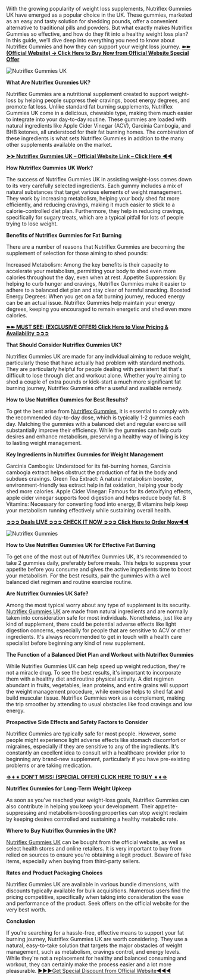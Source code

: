 With the growing popularity of weight loss supplements, Nutriflex Gummies UK have emerged as a popular choice in the UK. These gummies, marketed as an easy and tasty solution for shedding pounds, offer a convenient alternative to traditional pills and powders. But what exactly makes Nutriflex Gummies so effective, and how do they fit into a healthy weight loss plan? In this guide, we’ll dive deep into everything you need to know about Nutriflex Gummies and how they can support your weight loss journey. **[➽➽ (Official Website) → Click Here to Buy Now from Official Website Special Offer](https://supplementcarts.com/nutriflex-gummies-official/)**


![Nutriflex Gummies UK](https://github.com/user-attachments/assets/5707e31b-edd4-40cc-a1c2-9a40895003b2)


**What Are Nutriflex Gummies UK?**

Nutriflex Gummies are a nutritional supplement created to support weight-loss by helping people suppress their cravings, boost energy degrees, and promote fat loss. Unlike standard fat burning supplements, Nutriflex Gummies UK come in a delicious, chewable type, making them much easier to integrate into your day-to-day routine. These gummies are loaded with natural ingredients like Apple Cider Vinegar (ACV), Garcinia Cambogia, and BHB ketones, all understood for their fat burning homes. The combination of these ingredients is what sets Nutriflex Gummies in addition to the many other supplements available on the market.

**[➤➤ Nutriflex Gummies UK – Official Website Link – Click Here ◀◀](https://supplementcarts.com/nutriflex-gummies-official/)**

**How Nutriflex Gummies UK Work?**

The success of Nutriflex Gummies UK in assisting weight-loss comes down to its very carefully selected ingredients. Each gummy includes a mix of natural substances that target various elements of weight management. They work by increasing metabolism, helping your body shed fat more efficiently, and reducing cravings, making it much easier to stick to a calorie-controlled diet plan. Furthermore, they help in reducing cravings, specifically for sugary treats, which are a typical pitfall for lots of people trying to lose weight.

**Benefits of Nutriflex Gummies for Fat Burning**

There are a number of reasons that Nutriflex Gummies are becoming the supplement of selection for those aiming to shed pounds:

Increased Metabolism: Among the key benefits is their capacity to accelerate your metabolism, permitting your body to shed even more calories throughout the day, even when at rest.
Appetite Suppression: By helping to curb hunger and cravings, Nutriflex Gummies make it easier to adhere to a balanced diet plan and stay clear of harmful snacking.
Boosted Energy Degrees: When you get on a fat burning journey, reduced energy can be an actual issue. Nutriflex Gummies help maintain your energy degrees, keeping you encouraged to remain energetic and shed even more calories.

**[➽➽ MUST SEE: (EXCLUSIVE OFFER) Click Here to View Pricing & Availability ➲➲➲](https://supplementcarts.com/nutriflex-gummies-official/)**

**That Should Consider Nutriflex Gummies UK?**

Nutriflex Gummies UK are made for any individual aiming to reduce weight, particularly those that have actually had problem with standard methods. They are particularly helpful for people dealing with persistent fat that's difficult to lose through diet and workout alone. Whether you're aiming to shed a couple of extra pounds or kick-start a much more significant fat burning journey, Nutriflex Gummies offer a useful and available remedy.

**How to Use Nutriflex Gummies for Best Results?**

To get the best arise from [Nutriflex Gummies](https://healthquerys.com/nutriflex-gummies-uk-reviews), it is essential to comply with the recommended day-to-day dose, which is typically 1-2 gummies each day. Matching the gummies with a balanced diet and regular exercise will substantially improve their efficiency. While the gummies can help curb desires and enhance metabolism, preserving a healthy way of living is key to lasting weight management.

**Key Ingredients in Nutriflex Gummies for Weight Management**

Garcinia Cambogia: Understood for its fat-burning homes, Garcinia cambogia extract helps obstruct the production of fat in the body and subdues cravings.
Green Tea Extract: A natural metabolism booster, environment-friendly tea extract help in fat oxidation, helping your body shed more calories.
Apple Cider Vinegar: Famous for its detoxifying effects, apple cider vinegar supports food digestion and helps reduce body fat.
B Vitamins: Necessary for converting food into energy, B vitamins help keep your metabolism running effectively while sustaining overall health.

**[➲➲➲ Deals LIVE ➲➲➲ CHECK IT NOW ➲➲➲ Click Here to Order Now◀◀](https://supplementcarts.com/nutriflex-gummies-official/)**

![Nutriflex Gummies](https://github.com/user-attachments/assets/072c0691-819d-47f2-bf1e-cda3533b61a7)


**How to Use Nutriflex Gummies UK for Effective Fat Burning**

To get one of the most out of Nutriflex Gummies UK, it's recommended to take 2 gummies daily, preferably before meals. This helps to suppress your appetite before you consume and gives the active ingredients time to boost your metabolism. For the best results, pair the gummies with a well balanced diet regimen and routine exercise routine.

**Are Nutriflex Gummies UK Safe?**

Among the most typical worry about any type of supplement is its security. [Nutriflex Gummies UK](https://healthquerys.com/nutriflex-gummies-uk-reviews) are made from natural ingredients and are normally taken into consideration safe for most individuals. Nonetheless, just like any kind of supplement, there could be potential adverse effects like light digestion concerns, especially for people that are sensitive to ACV or other ingredients. It's always recommended to get in touch with a health care specialist before beginning any kind of new supplement.

**The Function of a Balanced Diet Plan and Workout with Nutriflex Gummies**

While Nutriflex Gummies UK can help speed up weight reduction, they're not a miracle drug. To see the best results, it's important to incorporate them with a healthy diet and routine physical activity. A diet regimen abundant in fruits, vegetables, lean proteins, and entire grains will support the weight management procedure, while exercise helps to shed fat and build muscular tissue. Nutriflex Gummies work as a complement, making the trip smoother by attending to usual obstacles like food cravings and low energy.

**Prospective Side Effects and Safety Factors to Consider**

Nutriflex Gummies are typically safe for most people. However, some people might experience light adverse effects like stomach discomfort or migraines, especially if they are sensitive to any of the ingredients. It's constantly an excellent idea to consult with a healthcare provider prior to beginning any brand-new supplement, particularly if you have pre-existing problems or are taking medication.

**[⇒➧➧ DON'T MISS: (SPECIAL OFFER) CLICK HERE TO BUY ➧➧⇒](https://supplementcarts.com/nutriflex-gummies-official/)**

**Nutriflex Gummies for Long-Term Weight Upkeep**

As soon as you've reached your weight-loss goals, Nutriflex Gummies can also contribute in helping you keep your development. Their appetite-suppressing and metabolism-boosting properties can stop weight reclaim by keeping desires controlled and sustaining a healthy metabolic rate.

**Where to Buy Nutriflex Gummies in the UK?**

[Nutriflex Gummies UK](https://www.facebook.com/Nutriflex.Gummies.UK.Official/) can be bought from the official website, as well as select health stores and online retailers. It is very important to buy from relied on sources to ensure you're obtaining a legit product. Beware of fake items, especially when buying from third-party sellers.

**Rates and Product Packaging Choices**

Nutriflex Gummies UK are available in various bundle dimensions, with discounts typically available for bulk acquisitions. Numerous users find the pricing competitive, specifically when taking into consideration the ease and performance of the product. Seek offers on the official website for the very best worth.

**Conclusion**

If you're searching for a hassle-free, effective means to support your fat burning journey, Nutriflex Gummies UK are worth considering. They use a natural, easy-to-take solution that targets the major obstacles of weight management, such as metabolism, cravings control, and energy levels. While they're not a replacement for healthy and balanced consuming and workout, they can certainly make the process easier and a lot more pleasurable. [►►►Get Special Discount from Official Website◄◄◄](https://supplementcarts.com/nutriflex-gummies-official/)
